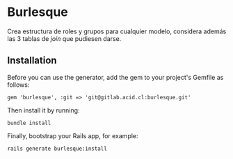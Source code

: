 Burlesque
=========

Crea estructura de roles y grupos para cualquier modelo, considera además las 3 tablas de _join_ que pudiesen darse.

Installation
------------

Before you can use the generator, add the gem to your project's Gemfile as follows:

```
gem 'burlesque', :git => 'git@gitlab.acid.cl:burlesque.git'
```

Then install it by running:

```
bundle install
```

Finally, bootstrap your Rails app, for example:

```
rails generate burlesque:install
```
